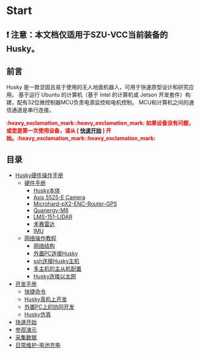 # Start

## :heavy_exclamation_mark: **注意：本文档仅适用于SZU-VCC当前装备的Husky。**

## 前言
Husky 是一款坚固且易于使用的无人地面机器人，可用于快速原型设计和研究应用。
基于运行 Ubuntu 的计算机（基于 Intel 的计算机或 Jetson 开发套件）构建，配有32位微控制器MCU负责电源监控和电机控制。
MCU和计算机之间的通信通道是串行连接。


<p>
  <strong style="color:#ff0000;">  
  :heavy_exclamation_mark::heavy_exclamation_mark:
  如果设备没有问题，或您是第一次使用设备，请从 [ <a href="快速开始.md">快速开始</a> ] 开始。:heavy_exclamation_mark::heavy_exclamation_mark:
  </strong>
</p>

## 目录
- [Husky硬件操作手册](Husky操作手册.md)
  - [硬件手册](硬件手册.md)
    - [Husky本体](Husky本体.md)
    - [Axis 5525-E Camera](Axis-5525-E-Camera.md)
    - [Microhard-pX2-ENC-Router-GPS](Microhard-pX2-ENC-Router-GPS.md)
    - [Quanergy-M8](Quanergy-M8.md)
    - [LMS-151-LIDAR](LMS-151-LIDAR.md)
    - [禾赛雷达](禾赛雷达.md)
    - [IMU](IMU.md)
  - [网络操作教程](网络操作教程.md)
    - [网络结构](网络结构.md)
    - [外置PC连接Husky](外置PC连接Husky.md)
    - [ssh连接Husky主机](ssh连接Husky主机.md)
    - [多主机的主从机配置](多主机的主从机配置.md)
    - [Husky连接以太网](Husky连接以太网.md)
- [开发手册](开发手册.md)
    - [快捷命令](快捷命令.md)
    - [Husky真机上开发](Husky真机上开发.md)
    - [外置PC上的协同开发](外置PC上的协同开发.md)
    - [Husky仿真](Husky仿真.md)
- [快速开始](快速开始.md)
- [参观演示](参观演示.md)
- [采集数据](采集数据.md)
- [日常维护-电池充电](日常维护-电池充电.md)

